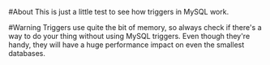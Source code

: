 #About
This is just a little test to see how triggers in MySQL work.

#Warning
Triggers use quite the bit of memory, so always check if there's a way to do your thing without using MySQL triggers. Even though they're handy, they will have a huge performance impact on even the smallest databases.
